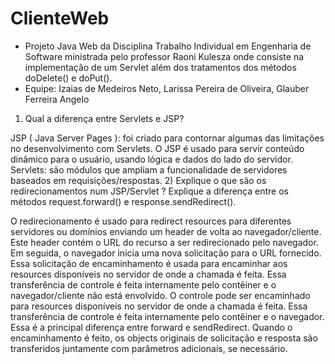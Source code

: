 # ClienteWeb
+  Projeto Java Web da Disciplina Trabalho Individual em Engenharia de Software  ministrada pelo professor Raoni Kulesza
  onde consiste na implementação de um Servlet além dos tratamentos dos métodos doDelete() e doPut(). 
  + Equipe: 
   Izaias de Medeiros Neto,
   Larissa Pereira de Oliveira,
   Glauber Ferreira Angelo

1) Qual a diferença entre Servlets e JSP?

JSP ( Java Server Pages ): foi criado para contornar algumas das limitações no desenvolvimento com Servlets. O JSP é usado para servir conteúdo dinâmico para o usuário, usando lógica e dados do lado do servidor. 
Servlets: são módulos que ampliam a funcionalidade de servidores baseados em requisições/respostas.
2) Explique o que são os redirecionamentos num JSP/Servlet ? Explique a diferença entre os métodos request.forward() e response.sendRedirect().

O redirecionamento é usado para redirect resources para diferentes servidores ou domínios enviando um header de volta ao navegador/cliente. Este header contém o URL do recurso a ser redirecionado pelo navegador. Em seguida, o navegador inicia uma nova solicitação para o URL fornecido. Essa solicitação de encaminhamento é usada para encaminhar aos resources disponíveis no servidor de onde a chamada é feita. Essa transferência de controle é feita internamente pelo contêiner e o navegador/cliente não está envolvido.
O controle pode ser encaminhado para resources disponíveis no servidor de onde a chamada é feita. Essa transferência de controle é feita internamente pelo contêiner e o navegador. Essa é a principal diferença entre forward e sendRedirect. Quando o encaminhamento é feito, os objects originais de solicitação e resposta são transferidos juntamente com parâmetros adicionais, se necessário.
